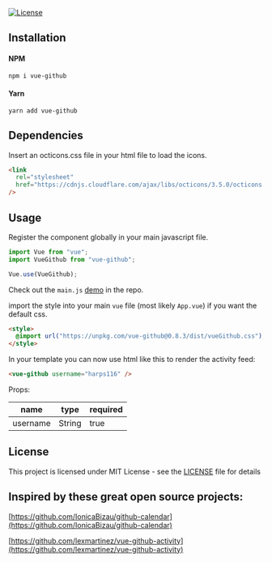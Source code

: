 [![License](https://img.shields.io/npm/l/vue-github.svg?style=flat)](https://github.com/harps116/vue-github/blob/master/LICENSE.md)

## Installation

#### NPM

`npm i vue-github`

#### Yarn

`yarn add vue-github`

## Dependencies

Insert an octicons.css file in your html file to load the icons.

```html
<link
  rel="stylesheet"
  href="https://cdnjs.cloudflare.com/ajax/libs/octicons/3.5.0/octicons.min.css"
/>
```

## Usage

Register the component globally in your main javascript file.

```javascript
import Vue from "vue";
import VueGithub from "vue-github";

Vue.use(VueGithub);
```

Check out the `main.js` [demo](https://github.com/harps116/vue-github/blob/master/demo/src/main.js) in the repo.

import the style into your main `vue` file (most likely `App.vue`) if you want the default css.

```html
<style>
  @import url("https://unpkg.com/vue-github@0.8.3/dist/vueGithub.css");
</style>
```

In your template you can now use html like this to render the activity feed:

```html
<vue-github username="harps116" />
```

Props:

| name     | type   | required |
| -------- | ------ | -------- |
| username | String | true     | // this is your github username |

## License

This project is licensed under MIT License - see the [LICENSE](./LICENSE.md) file for details

## Inspired by these great open source projects:

[https://github.com/IonicaBizau/github-calendar](https://github.com/IonicaBizau/github-calendar)

[https://github.com/lexmartinez/vue-github-activity](https://github.com/lexmartinez/vue-github-activity)
